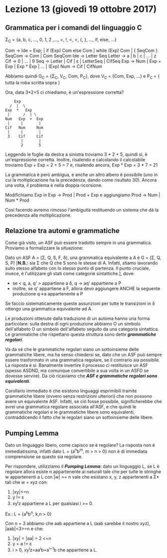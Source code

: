# Lezione 13 (giovedì 19 ottobre 2017)

## Grammatica per i comandi del linguaggio C
Σ<sub>C</sub> = {a, b, c, ..., 0, 1, 2 ,..., =, !, <, >, {, }, ..., if, else, ...}

Com -> Ide = Exp; | if (Exp) Com else Com | while (Exp) Com | { SeqCom }
SeqCom -> Com | Com SeqCom
Ide -> Letter Seq
Letter -> a | b | c | ... | z
Cif -> 0 | ... | 9
Seq -> Letter | Cif | ε | LetterSeq | CifSeq
Exp -> Num | Exp + Exp | Exp * Exp | ... | (Exp)
Num -> Cif | CifNum

Abbiamo quindi G<sub>C</sub> = {Σ<sub>C</sub>, V<sub>C</sub>, Com, P<sub>C</sub>}, dove V<sub>C</sub> = {Com, Exp, ...} e P<sub>C</sub> = { tutta la roba scritta sopra }

Ora, data 3*2+5 ci chiediamo, è un'espressione corretta?

        Exp
      /  |  \
    Exp  *   Exp
     |      /  | \
    Num   Exp  +  Exp
     |     |       |
    Cif   Num     Num
     |     |       | 
     3    Cif     Cif
           |       |
           2       5
Leggendo le foglie da destra a sinistra troviamo 3 * 2 + 5, quindi sì, è un'espressione corretta. Inoltre, risalendo e calcolando il calcolabile troviamo Exp + Exp = 2 + 5 = 7 e, risalendo ancora, Exp * Exp = 3 * 7 = 21

La grammatica è però ambigua, e anche un altro albero è possibile (uno in cui la moltiplicazione ha la precedenza, dando come risultato 30). Ancora una volta, il problema è nella doppia ricorsione.

Modifichiamo Exp in Exp -> Prod | Prod + Exp e aggiungiamo Prod -> Num | Num * Prod

Così facendo avremo rimosso l'ambiguità restituendo un sistema che dà la precedenza alla moltiplicazione.

## Relazione tra automi e grammatiche
Come già visto, un ASF può essere tradotto sempre in una grammatica. Proviamo a formalizzare la situazione:

Dato un ASF A = (Σ, Q, S, F, δ), una grammatica equivalente a A è G = (Σ, Q, S, P) [**N.B.:** sia Σ che Q che S sono le stesse di A. Infatti, stiamo lavorando sullo stesso alfabeto con lo stesso punto di partenza. Il punto cruciale, invece, è l'utilizzare gli stati come categorie sintattiche.], dove:
* se < q, a, q' > appartiene a δ, q -> aq' appartiene a P
* inoltre, se q' appartiene a F, allora devo aggiungere ANCHE la seguente produzione q->a appartenente a P

Se faccio sistematicamente queste assunzioni per tutte le transizioni in δ ottengo una grammatica equivalente ad A.

Le produzioni ottenute dalla traduzione di un automa hanno una forma particolare: sulla destra di ogni produzione abbiamo O un simbolo dell'alfabeto O un simbolo dell'alfabeto seguito da una categoria sintattica. Le grammatiche che rispettano questa struttura sono dette ***grammatiche regolari***.

Va da sé che le grammatiche regolari siano un sottoinsieme delle grammatiche libere, ma ha senso chiedersi se, dato che un ASF può sempre essere trasformato in una grammatica regolare, se il contrario sia possibile. La risposta è sì. Banalmente invertire il processo ci restituisce un ASF (spesso ASDND, ma comunque convertibile a sua volta in un ASFD se dovesse servire). Da ciò ricaviamo che ***ASF e grammatiche regolari sono equivalenti***.

Corollario immediato è che esistono linguaggi esprimibili tramite grammatiche libere (ovvero senza restrizioni ulteriori) che non possono avere un equivalente ASF. Infatti, se ciò fosse possibile, significherebbe che avrei una grammatica regolare associata all'ASF, e che quindi le grammatiche regolari e le grammatiche libere sono equivalenti, contraddicendo il fatto che le regolari siano un sottoinsieme delle libere.

## Pumping Lemma
Dato un linguaggio libero, come capisco se è regolare? La risposta non è immediatissima, infatti dato L = {a<sup>n</sup>b<sup>m</sup>, m > n > 0} non è di immediata comprensione se questo sia regolare.

Per rispondere, utilizziamo il ***Pumping Lemma***: dato un linguaggio L, se L è regolare allora esiste n appartenente ai naturali tale che per tutte le stringhe w appartenenti a L con |w| >= n vale che esistano x, y, z appartenenti a Σ* tali che w = xyz con:
1. |xy|<=n
2. y != ε
3. xy<sup>i</sup>z appartiene a L per qualsiasi i >= 0.

Ex.: L = {a<sup>k</sup>b<sup>n</sup>, k,n > 0}

Con n = 3 abbiamo che aab appartiene a L (aab sarebbe il nostro xyz), |aab|=3>=n e che:
1. |xy| = |aa| = 2 <=n
2. y = a != ε
3. i > 0, xy<sup>i</sup>z=aa<sup>i</sup>b=a<sup>i+1</sup>b che appartiene a L.